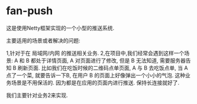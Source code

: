 # fan-push


这是使用Netty框架实现的一个小型的推送系统.

主要适用的场景或者解决的问题:

1,针对于在 局域网/内网 的推送相关业务.
2,在项目中,我们经常会遇到这样一个场景:  A 和 B 都处于详情页面, A 对页面进行了修改, 但是 B 无法知道, 需要服务器告知 B 刷新页面.
比如我们在吃饭时候的二维码点单页面, A 与 B 去吃饭点单, 当 A 点了一个菜, 就要告诉一下B, 在用户 B 的页面上好像弹出一个小小的气泡.
这种业务场景是不用保活的. 因为都是在应用的页面内进行推送. 保持长连接就好了.

我们主要针对业务2来实现.
